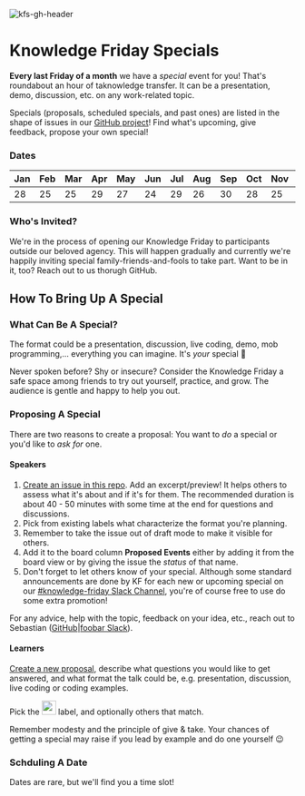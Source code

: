 ![kfs-gh-header](https://user-images.githubusercontent.com/12255735/149579200-6cbffa87-9890-4f86-a36f-a6764758cc14.png)

# Knowledge Friday Specials

__Every last Friday of a month__ we have a *special* event for you! That's roundabout an hour of taknowledge transfer. It can be a presentation, demo, discussion, etc. on any work-related topic.

Specials (proposals, scheduled specials, and past ones) are listed in the shape of issues in our [GitHub project](https://github.com/orgs/foobaragency/projects/9/views/1)! Find what's upcoming, give feedback, propose your own special!

### Dates

| Jan | Feb | Mar | Apr | May | Jun | Jul | Aug | Sep | Oct | Nov | ~~Dec~~ |
|-----|-----|-----|-----|-----|-----|-----|-----|-----|-----|-----|-----|
|  28 |  25 |  25 |  29 |  27 |  24 |  29 |  26 |  30 |  28 |  25 | --  |


### Who's Invited?

We're in the process of opening our Knowledge Friday to participants outside our beloved agency. This will happen gradually and currently we're happily inviting special family-friends-and-fools to take part. Want to be in it, too? Reach out to us thorugh GitHub.

## How To Bring Up A Special

### What Can Be A Special?

The format could be a presentation, discussion, live coding, demo, mob programming,... everything you can imagine. It's _your_ special 🙂

Never spoken before? Shy or insecure? Consider the Knowledge Friday a safe space among friends to try out yourself, practice, and grow. The audience is gentle and happy to help you out.

### Proposing A Special

There are two reasons to create a proposal: You want to _do_ a special or you'd like to _ask for_ one.

#### Speakers

1. [Create an issue in this repo](https://github.com/foobaragency/knowledge-friday/issues/new?assignees=&labels=&template=submit-a-talk.md&title=Topic). Add an excerpt/preview! It helps others to assess what it's about and if it's for them. The recommended duration is about 40 - 50 minutes with some time at the end for questions and discussions.
2. Pick from existing labels what characterize the format you're planning.
3. Remember to take the issue out of draft mode to make it visible for others.
4. Add it to the board column __Proposed Events__ either by adding it from the board view or by giving the issue the _status_ of that name.
5. Don't forget to let others know of your special. Although some standard announcements are done by KF for each new or upcoming special on our [#knowledge-friday Slack Channel](https://foobaragency.slack.com/archives/C01HR4T50TY), you're of course free to use do some extra promotion!

For any advice, help with the topic, feedback on your idea, etc., reach out to Sebastian ([GitHub](https://github.com/code-shambles)|[foobar Slack](https://foobaragency.slack.com/archives/D013MM65HC7)).

#### Learners

[Create a new proposal](https://github.com/foobaragency/knowledge-friday/issues/new?assignees=&labels=&template=request-a-talk.md&title=Topic), describe what questions you would like to get answered, and what format the talk could be, e.g. presentation, discussion, live coding or coding examples.

Pick the <img src="https://user-images.githubusercontent.com/12255735/122565628-fe706900-d046-11eb-9710-b576e1da9676.png" height="25" /> label, and optionally others that match.

Remember modesty and the principle of give & take. Your chances of getting a special may raise if you lead by example and do one yourself 😉

### Schduling A Date

Dates are rare, but we'll find you a time slot! 
